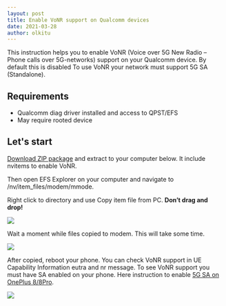 ```yaml
---
layout: post
title: Enable VoNR support on Qualcomm devices
date: 2021-03-28
author: olkitu
---
```


This instruction helps you to enable VoNR (Voice over 5G New Radio – Phone calls over 5G-networks) support on your Qualcomm device. By default this is disabled To use VoNR your network must support 5G SA (Standalone).

<!-- more -->

## Requirements

* Qualcomm diag driver installed and access to QPST/EFS
* May require rooted device

## Let's start

[Download ZIP package](https://mt-tech.fi/wp-content/uploads/2021/03/nr5g_full_voice_support.zip) and extract to your computer below. It include nvitems to enable VoNR.

Then open EFS Explorer on your computer and navigate to /nv/item_files/modem/mmode.

Right click to directory and use Copy item file from PC. **Don’t drag and drop!**

<img class="img-fluid" src="/images/2021-03-28-enable-vonr-support-on-qualcomm-devices/image-2.png">

Wait a moment while files copied to modem. This will take some time.

<img class="img-fluid" src="/images/2021-03-28-enable-vonr-support-on-qualcomm-devices/image-3.png">

After copied, reboot your phone. You can check VoNR support in UE Capability Information eutra and nr message. To see VoNR support you must have SA enabled on your phone. Here instruction to enable [5G SA on OnePlus 8/8Pro](https://mt-tech.fi/en/modify-oneplus-7-pro-5g-8-and-8-pro-nr-lte-a-band-combos/#Enable_5G_SA_Standalone_in_Android_11).

<img class="img-fluid" src="/images/2021-03-28-enable-vonr-support-on-qualcomm-devices/image-4.png">